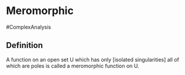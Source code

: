 # Meromorphic
#ComplexAnalysis 

## Definition
A function on an open set U which has only [isolated singularities] all of which are poles is called a meromorphic function on U.